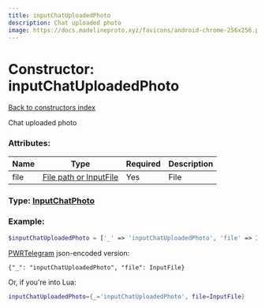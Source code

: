 ```yaml
---
title: inputChatUploadedPhoto
description: Chat uploaded photo
image: https://docs.madelineproto.xyz/favicons/android-chrome-256x256.png
---
```

# Constructor: inputChatUploadedPhoto  
[Back to constructors index](index.md)



Chat uploaded photo

### Attributes:

| Name     |    Type       | Required | Description |
|----------|---------------|----------|-------------|
|file|[File path or InputFile](../types/InputFile.md) | Yes|File|



### Type: [InputChatPhoto](../types/InputChatPhoto.md)


### Example:

```php
$inputChatUploadedPhoto = ['_' => 'inputChatUploadedPhoto', 'file' => InputFile];
```  

[PWRTelegram](https://pwrtelegram.xyz) json-encoded version:

```
{"_": "inputChatUploadedPhoto", "file": InputFile}
```


Or, if you're into Lua:

```lua
inputChatUploadedPhoto={_='inputChatUploadedPhoto', file=InputFile}

```


